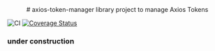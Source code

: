 <div align="center">
# axios-token-manager
library project to manage Axios Tokens
</div>


![CI](https://github.com/mickeypuri/axios-token-manager/actions/workflows/ci.yml/badge.svg?branch=main)
[![Coverage Status](https://coveralls.io/repos/github/mickeypuri/axios-token-manager/badge.svg?branch=main)](https://coveralls.io/github/mickeypuri/axios-token-manager?branch=main)



### under construction
